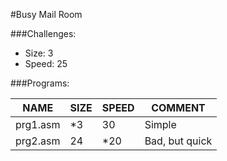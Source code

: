 #Busy Mail Room


###Challenges:
- Size:  3
- Speed: 25

###Programs:

|NAME|SIZE|SPEED|COMMENT|
| --- | --- | --- | --- |
|prg1.asm| *3|30|Simple
|prg2.asm| 24|*20|Bad, but quick|

